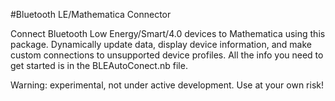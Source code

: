 #Bluetooth LE/Mathematica Connector

Connect Bluetooth Low Energy/Smart/4.0 devices to Mathematica using this package.
Dynamically update data, display device information, and make custom connections
to unsupported device profiles. All the info you need to get started is in the
BLEAutoConect.nb file.

Warning: experimental, not under active development. Use at your own risk!
